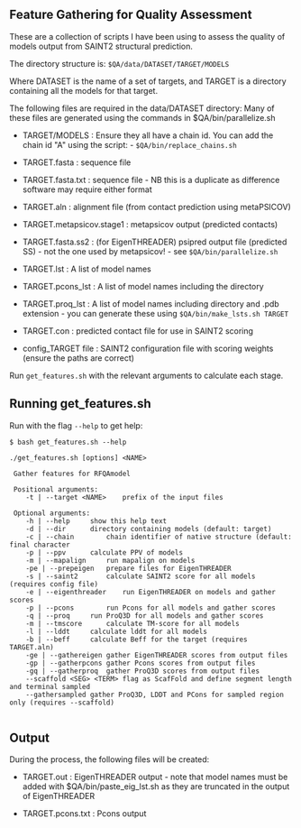 ## Feature Gathering for Quality Assessment 

These are a collection of scripts I have been using to assess the quality of models output from SAINT2 structural prediction.

The directory structure is:
`$QA/data/DATASET/TARGET/MODELS`

Where DATASET is the name of a set of targets, and TARGET is a directory containing all the models for that target.

The following files are required in the data/DATASET directory: 
Many of these files are generated using the commands in $QA/bin/parallelize.sh 

- TARGET/MODELS            : Ensure they all have a chain id. You can add the chain id "A" using the script:
                         - `$QA/bin/replace_chains.sh`

- TARGET.fasta             : sequence file
- TARGET.fasta.txt         : sequence file 
                           - NB this is a duplicate as difference software may require either format
- TARGET.aln               : alignment file (from contact prediction using metaPSICOV)
- TARGET.metapsicov.stage1 : metapsicov output (predicted contacts)
- TARGET.fasta.ss2         : (for EigenTHREADER) psipred output file (predicted SS) - not the one used by metapsicov!
                           - see `$QA/bin/parallelize.sh`

- TARGET.lst               : A list of model names
- TARGET.pcons_lst         : A list of model names including the directory
- TARGET.proq_lst          : A list of model names including directory and .pdb extension
                           - you can generate these using `$QA/bin/make_lsts.sh TARGET`

- TARGET.con               : predicted contact file for use in SAINT2 scoring
- config_TARGET file       : SAINT2 configuration file with scoring weights (ensure the paths are correct)


Run `get_features.sh` with the relevant arguments to calculate each stage.

## Running get_features.sh

Run with the flag `--help` to get help:

``` console 
$ bash get_features.sh --help

./get_features.sh [options] <NAME>

 Gather features for RFQAmodel

 Positional arguments:
 	-t | --target <NAME> 	prefix of the input files

 Optional arguments:
 	-h | --help		show this help text
 	-d | --dir		directory containing models (default: target)
 	-c | --chain		chain identifier of native structure (default: final character
 	-p | --ppv		calculate PPV of models
 	-m | --mapalign		run mapalign on models
 	-pe | --prepeigen	prepare files for EigenTHREADER
 	-s | --saint2		calculate SAINT2 score for all models (requires config file)
 	-e | --eigenthreader	run EigenTHREADER on models and gather scores
 	-p | --pcons		run Pcons for all models and gather scores
 	-q | --proq		run ProQ3D for all models and gather scores 
 	-m | --tmscore		calculate TM-score for all models
 	-l | --lddt		calculate lddt for all models
 	-b | --beff		calculate Beff for the target (requires TARGET.aln)
 	-ge | --gathereigen	gather EigenTHREADER scores from output files
 	-gp | --gatherpcons	gather Pcons scores from output files
 	-gq | --gatherproq	gather ProQ3D scores from output files
 	--scaffold <SEG> <TERM> flag as ScafFold and define segment length and terminal sampled
 	--gathersampled	gather ProQ3D, LDDT and PCons for sampled region only (requires --scaffold)


```

## Output 
During the process, the following files will be created:

- TARGET.out               : EigenTHREADER output
                           - note that model names must be added with $QA/bin/paste_eig_lst.sh
                             as they are truncated in the output of EigenTHREADER 

- TARGET.pcons.txt         : Pcons output



